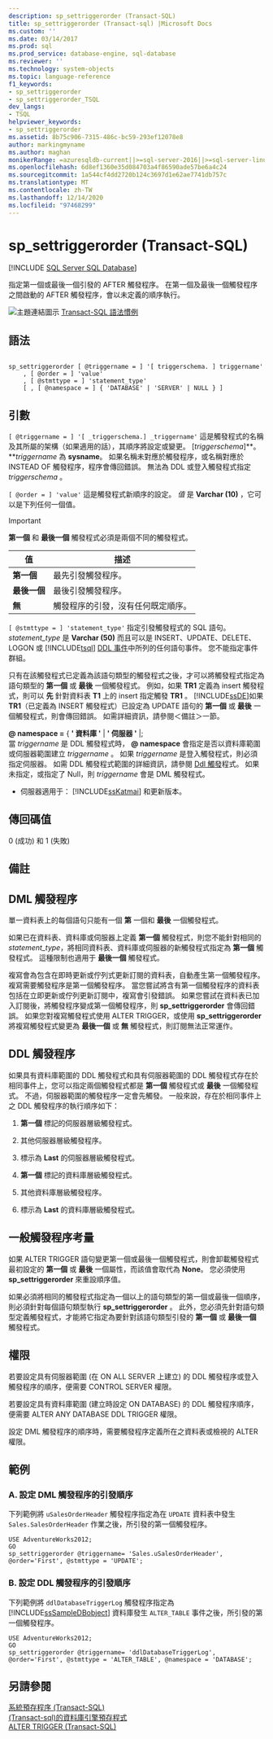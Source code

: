 ```yaml
---
description: sp_settriggerorder (Transact-SQL)
title: sp_settriggerorder (Transact-sql) |Microsoft Docs
ms.custom: ''
ms.date: 03/14/2017
ms.prod: sql
ms.prod_service: database-engine, sql-database
ms.reviewer: ''
ms.technology: system-objects
ms.topic: language-reference
f1_keywords:
- sp_settriggerorder
- sp_settriggerorder_TSQL
dev_langs:
- TSQL
helpviewer_keywords:
- sp_settriggerorder
ms.assetid: 8b75c906-7315-486c-bc59-293ef12078e8
author: markingmyname
ms.author: maghan
monikerRange: =azuresqldb-current||>=sql-server-2016||>=sql-server-linux-2017||=azuresqldb-mi-current
ms.openlocfilehash: 6d8ef1360e35d084703a4f86590ade57be6a4c24
ms.sourcegitcommit: 1a544cf4dd2720b124c3697d1e62ae7741db757c
ms.translationtype: MT
ms.contentlocale: zh-TW
ms.lasthandoff: 12/14/2020
ms.locfileid: "97468299"
---
```

# <a name="sp_settriggerorder-transact-sql"></a>sp_settriggerorder (Transact-SQL)
[!INCLUDE [SQL Server SQL Database](../../includes/applies-to-version/sql-asdb.md)]

  指定第一個或最後一個引發的 AFTER 觸發程序。 在第一個及最後一個觸發程序之間啟動的 AFTER 觸發程序，會以未定義的順序執行。  
  
 ![主題連結圖示](../../database-engine/configure-windows/media/topic-link.gif "主題連結圖示") [Transact-SQL 語法慣例](../../t-sql/language-elements/transact-sql-syntax-conventions-transact-sql.md)  
  
## <a name="syntax"></a>語法  
  
```  
  
sp_settriggerorder [ @triggername = ] '[ triggerschema. ] triggername'   
    , [ @order = ] 'value'   
    , [ @stmttype = ] 'statement_type'   
    [ , [ @namespace = ] { 'DATABASE' | 'SERVER' | NULL } ]  
```  
  
## <a name="arguments"></a>引數  
`[ @triggername = ] '[ _triggerschema.] _triggername'` 這是觸發程式的名稱及其所屬的架構（如果適用的話），其順序將設定或變更。 [_triggerschema_]**。***triggername* 為 **sysname**。 如果名稱未對應於觸發程序，或名稱對應於 INSTEAD OF 觸發程序，程序會傳回錯誤。 無法為 DDL 或登入觸發程式指定 *triggerschema* 。  
  
`[ @order = ] 'value'` 這是觸發程式新順序的設定。 *值* 是 **Varchar (10)** ，它可以是下列任何一個值。  
  
> [!IMPORTANT]  
>  **第一個** 和 **最後一個** 觸發程式必須是兩個不同的觸發程式。  
  
|值|描述|  
|-----------|-----------------|  
|**第一個**|最先引發觸發程序。|  
|**最後一個**|最後引發觸發程序。|  
|**無**|觸發程序的引發，沒有任何既定順序。|  
  
`[ @stmttype = ] 'statement_type'` 指定引發觸發程式的 SQL 語句。 *statement_type* 是 **Varchar (50)** 而且可以是 INSERT、UPDATE、DELETE、LOGON 或 [!INCLUDE[tsql](../../includes/tsql-md.md)] [DDL 事件](../../relational-databases/triggers/ddl-events.md)中所列的任何語句事件。 您不能指定事件群組。  
  
 只有在該觸發程式已定義為該語句類型的觸發程式之後，才可以將觸發程式指定為語句類型的 **第一個** 或 **最後** 一個觸發程式。 例如，如果 **TR1** 定義為 insert 觸發程式，則可以 **先** 針對資料表 **T1** 上的 insert 指定觸發 **TR1** 。 [!INCLUDE[ssDE](../../includes/ssde-md.md)]如果 **TR1**（已定義為 INSERT 觸發程式）已設定為 UPDATE 語句的 **第一個** 或 **最後** 一個觸發程式，則會傳回錯誤。 如需詳細資訊，請參閱＜備註＞一節。  
  
 **\@ namespace =** { **' 資料庫 '**  |  **' 伺服器 '** |;  
 當 *triggername* 是 DDL 觸發程式時， **\@ namespace** 會指定是否以資料庫範圍或伺服器範圍建立 *triggername* 。 如果 *triggername* 是登入觸發程式，則必須指定伺服器。 如需 DDL 觸發程式範圍的詳細資訊，請參閱 [Ddl 觸發](../../relational-databases/triggers/ddl-triggers.md)程式。 如果未指定，或指定了 Null，則 *triggername* 會是 DML 觸發程式。  
  
* 伺服器適用于： [!INCLUDE[ssKatmai](../../includes/sskatmai-md.md)] 和更新版本。
  
## <a name="return-code-values"></a>傳回碼值  
 0 (成功) 和 1 (失敗)  
  
## <a name="remarks"></a>備註  
  
## <a name="dml-triggers"></a>DML 觸發程序  
 單一資料表上的每個語句只能有一個 **第** 一個和 **最後** 一個觸發程式。  
  
 如果已在資料表、資料庫或伺服器上定義 **第一個** 觸發程式，則您不能針對相同的 *statement_type*，將相同資料表、資料庫或伺服器的新觸發程式指定為 **第一個** 觸發程式。 這種限制也適用于 **最後一個** 觸發程式。  
  
 複寫會為包含在即時更新或佇列式更新訂閱的資料表，自動產生第一個觸發程序。 複寫需要觸發程序是第一個觸發程序。 當您嘗試將含有第一個觸發程序的資料表包括在立即更新或佇列更新訂閱中，複寫會引發錯誤。 如果您嘗試在資料表已加入訂閱後，將觸發程序變成第一個觸發程序，則 **sp_settriggerorder** 會傳回錯誤。 如果您對複寫觸發程式使用 ALTER TRIGGER，或使用 **sp_settriggerorder** 將複寫觸發程式變更為 **最後一個** 或 **無** 觸發程式，則訂閱無法正常運作。  
  
## <a name="ddl-triggers"></a>DDL 觸發程序  
 如果具有資料庫範圍的 DDL 觸發程式和具有伺服器範圍的 DDL 觸發程式存在於相同事件上，您可以指定兩個觸發程式都是 **第一個** 觸發程式或 **最後** 一個觸發程式。 不過，伺服器範圍的觸發程序一定會先觸發。 一般來說，存在於相同事件上之 DDL 觸發程序的執行順序如下：  
  
1.  **第一個** 標記的伺服器層級觸發程式。  
  
2.  其他伺服器層級觸發程序。  
  
3.  標示為 **Last** 的伺服器層級觸發程式。  
  
4.  **第一個** 標記的資料庫層級觸發程式。  
  
5.  其他資料庫層級觸發程序。  
  
6.  標示為 **Last** 的資料庫層級觸發程式。  
  
## <a name="general-trigger-considerations"></a>一般觸發程序考量  
 如果 ALTER TRIGGER 語句變更第一個或最後一個觸發程式，則會卸載觸發程式最初設定的 **第一個** 或 **最後** 一個屬性，而該值會取代為 **None**。 您必須使用 **sp_settriggerorder** 來重設順序值。  
  
 如果必須將相同的觸發程式指定為一個以上的語句類型的第一個或最後一個順序，則必須針對每個語句類型執行 **sp_settriggerorder** 。 此外，您必須先針對語句類型定義觸發程式，才能將它指定為要針對該語句類型引發的 **第一個** 或 **最後一個** 觸發程式。  
  
## <a name="permissions"></a>權限  
 若要設定具有伺服器範圍 (在 ON ALL SERVER 上建立) 的 DDL 觸發程序或登入觸發程序的順序，便需要 CONTROL SERVER 權限。  
  
 若要設定具有資料庫範圍 (建立時設定 ON DATABASE) 的 DDL 觸發程序順序，便需要 ALTER ANY DATABASE DDL TRIGGER 權限。  
  
 設定 DML 觸發程序的順序時，需要觸發程序定義所在之資料表或檢視的 ALTER 權限。  
  
## <a name="examples"></a>範例  
  
### <a name="a-setting-the-firing-order-for-a-dml-trigger"></a>A. 設定 DML 觸發程序的引發順序  
 下列範例將 `uSalesOrderHeader` 觸發程序指定為在 `UPDATE` 資料表中發生 `Sales.SalesOrderHeader` 作業之後，所引發的第一個觸發程序。  
  
```  
USE AdventureWorks2012;  
GO  
sp_settriggerorder @triggername= 'Sales.uSalesOrderHeader', @order='First', @stmttype = 'UPDATE';  
```  
  
### <a name="b-setting-the-firing-order-for-a-ddl-trigger"></a>B. 設定 DDL 觸發程序的引發順序  
 下列範例將 `ddlDatabaseTriggerLog` 觸發程序指定為 [!INCLUDE[ssSampleDBobject](../../includes/sssampledbobject-md.md)] 資料庫發生 `ALTER_TABLE` 事件之後，所引發的第一個觸發程序。  
  
```  
USE AdventureWorks2012;  
GO  
sp_settriggerorder @triggername= 'ddlDatabaseTriggerLog', @order='First', @stmttype = 'ALTER_TABLE', @namespace = 'DATABASE';  
```  
  
## <a name="see-also"></a>另請參閱  
 [系統預存程序 &#40;Transact-SQL&#41;](../../relational-databases/system-stored-procedures/system-stored-procedures-transact-sql.md)   
 [&#40;Transact-sql&#41;的資料庫引擎預存程式 ](../../relational-databases/system-stored-procedures/database-engine-stored-procedures-transact-sql.md)   
 [ALTER TRIGGER &#40;Transact-SQL&#41;](../../t-sql/statements/alter-trigger-transact-sql.md)  
  
  
